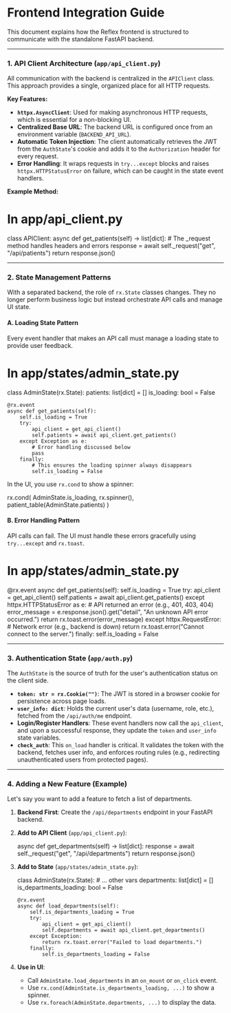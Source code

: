 # Frontend Integration Guide

This document explains how the Reflex frontend is structured to communicate with the standalone FastAPI backend.

---

### 1. API Client Architecture (`app/api_client.py`)

All communication with the backend is centralized in the `APIClient` class. This approach provides a single, organized place for all HTTP requests.

**Key Features:**
-   **`httpx.AsyncClient`**: Used for making asynchronous HTTP requests, which is essential for a non-blocking UI.
-   **Centralized Base URL**: The backend URL is configured once from an environment variable (`BACKEND_API_URL`).
-   **Automatic Token Injection**: The client automatically retrieves the JWT from the `AuthState`'s cookie and adds it to the `Authorization` header for every request.
-   **Error Handling**: It wraps requests in `try...except` blocks and raises `httpx.HTTPStatusError` on failure, which can be caught in the state event handlers.

**Example Method:**

# In app/api_client.py
class APIClient:
    async def get_patients(self) -> list[dict]:
        # The _request method handles headers and errors
        response = await self._request("get", "/api/patients")
        return response.json()


---

### 2. State Management Patterns

With a separated backend, the role of `rx.State` classes changes. They no longer perform business logic but instead orchestrate API calls and manage UI state.

#### A. Loading State Pattern

Every event handler that makes an API call must manage a loading state to provide user feedback.


# In app/states/admin_state.py
class AdminState(rx.State):
    patients: list[dict] = []
    is_loading: bool = False

    @rx.event
    async def get_patients(self):
        self.is_loading = True
        try:
            api_client = get_api_client()
            self.patients = await api_client.get_patients()
        except Exception as e:
            # Error handling discussed below
            pass
        finally:
            # This ensures the loading spinner always disappears
            self.is_loading = False


In the UI, you use `rx.cond` to show a spinner:

rx.cond(
    AdminState.is_loading,
    rx.spinner(),
    patient_table(AdminState.patients)
)


#### B. Error Handling Pattern

API calls can fail. The UI must handle these errors gracefully using `try...except` and `rx.toast`.


# In app/states/admin_state.py
@rx.event
async def get_patients(self):
    self.is_loading = True
    try:
        api_client = get_api_client()
        self.patients = await api_client.get_patients()
    except httpx.HTTPStatusError as e:
        # API returned an error (e.g., 401, 403, 404)
        error_message = e.response.json().get("detail", "An unknown API error occurred.")
        return rx.toast.error(error_message)
    except httpx.RequestError:
        # Network error (e.g., backend is down)
        return rx.toast.error("Cannot connect to the server.")
    finally:
        self.is_loading = False


---

### 3. Authentication State (`app/auth.py`)

The `AuthState` is the source of truth for the user's authentication status on the client side.

-   **`token: str = rx.Cookie("")`**: The JWT is stored in a browser cookie for persistence across page loads.
-   **`user_info: dict`**: Holds the current user's data (username, role, etc.), fetched from the `/api/auth/me` endpoint.
-   **Login/Register Handlers**: These event handlers now call the `api_client`, and upon a successful response, they update the `token` and `user_info` state variables.
-   **`check_auth`**: This `on_load` handler is critical. It validates the token with the backend, fetches user info, and enforces routing rules (e.g., redirecting unauthenticated users from protected pages).

---

### 4. Adding a New Feature (Example)

Let's say you want to add a feature to fetch a list of departments.

1.  **Backend First**: Create the `/api/departments` endpoint in your FastAPI backend.

2.  **Add to API Client** (`app/api_client.py`):
    
    async def get_departments(self) -> list[dict]:
        response = await self._request("get", "/api/departments")
        return response.json()
    

3.  **Add to State** (`app/states/admin_state.py`):
    
    class AdminState(rx.State):
        # ... other vars
        departments: list[dict] = []
        is_departments_loading: bool = False

        @rx.event
        async def load_departments(self):
            self.is_departments_loading = True
            try:
                api_client = get_api_client()
                self.departments = await api_client.get_departments()
            except Exception:
                return rx.toast.error("Failed to load departments.")
            finally:
                self.is_departments_loading = False
    

4.  **Use in UI**:
    -   Call `AdminState.load_departments` in an `on_mount` or `on_click` event.
    -   Use `rx.cond(AdminState.is_departments_loading, ...)` to show a spinner.
    -   Use `rx.foreach(AdminState.departments, ...)` to display the data.
